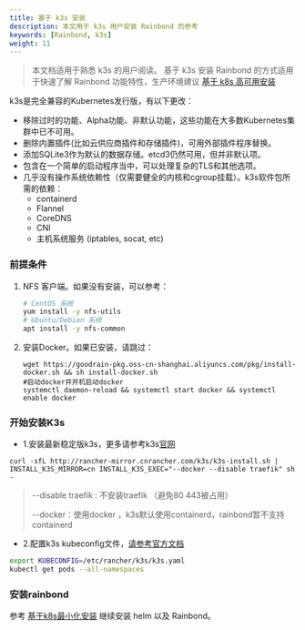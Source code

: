 ```yaml
---
title: 基于 k3s 安装
description: 本文用于 k3s 用户安装 Rainbond 的参考
keywords: [Rainbond, k3s]
weight: 11
---
```


> 本文档适用于熟悉 k3s 的用户阅读。
> 基于 k3s 安装 Rainbond 的方式适用于快速了解 Rainbond 功能特性，生产环境建议 [基于 k8s 高可用安装](/docs/install/install-from-k8s/high-availability/)

k3s是完全兼容的Kubernetes发行版，有以下更改：

- 移除过时的功能、Alpha功能、非默认功能，这些功能在大多数Kubernetes集群中已不可用。
- 删除内置插件(比如云供应商插件和存储插件)，可用外部插件程序替换。
- 添加SQLite3作为默认的数据存储。etcd3仍然可用，但并非默认项。
- 包含在一个简单的启动程序当中，可以处理复杂的TLS和其他选项。
- 几乎没有操作系统依赖性（仅需要健全的内核和cgroup挂载）。k3s软件包所需的依赖：
  - containerd
  - Flannel
  - CoreDNS
  - CNI
  - 主机系统服务 (iptables, socat, etc)

### 前提条件

1. NFS 客户端。如果没有安装，可以参考：

   ```bash
   # CentOS 系统
   yum install -y nfs-utils
   # Ubuntu/Debian 系统
   apt install -y nfs-common
   ```

2. 安装Docker。如果已安装，请跳过：

   ```shell
   wget https://goodrain-pkg.oss-cn-shanghai.aliyuncs.com/pkg/install-docker.sh && sh install-docker.sh
   #启动docker并开机启动docker
   systemctl daemon-reload && systemctl start docker && systemctl enable docker
   
   ```
   
   

### 开始安装K3s

* 1.安装最新稳定版k3s，更多请参考k3s[官网](www.rancher.com)

```shell
curl -sfL http://rancher-mirror.cnrancher.com/k3s/k3s-install.sh | INSTALL_K3S_MIRROR=cn INSTALL_K3S_EXEC="--docker --disable traefik" sh -
```

> --disable traefik : 不安装traefik （避免80 443被占用）
>
> --docker：使用docker ，k3s默认使用containerd，rainbond暂不支持containerd

* 2.配置k3s kubeconfig文件，[请参考官方文档](https://docs.rancher.cn/docs/k3s/cluster-access/_index)

```bash
export KUBECONFIG=/etc/rancher/k3s/k3s.yaml
kubectl get pods --all-namespaces
```

### 安装rainbond

参考 [基于k8s最小化安装](/docs/install/install-from-k8s/minimal-install/)  继续安装 helm 以及 Rainbond。 